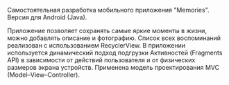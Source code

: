Самостоятельная разработка мобильного приложения "Memories". Версия для Android (Java).

Приложение позволяет сохранять самые яркие моменты в жизни, можно добавлять описание и фотографию.
Список всех воспоминаний реализован с использованием RecyclerView.
В приложении используется динамический подход подгрузки Активностей (Fragments API) в зависимости от действий пользователя и от физических размеров экрана устройств.
Применена модель проектирования MVC (Model–View–Controller).
